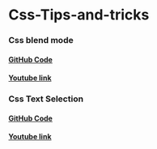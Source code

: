 # Css-Tips-and-tricks

### Css blend mode 
#### <a href="https://github.com/Pinky057/Css-Tips-and-tricks/tree/Css-blend-mode">GitHub Code</a>
#### <a href="https://www.youtube.com/watch?v=SSWrvKw8-BY">Youtube link</a>

### Css Text Selection
#### <a href="https://github.com/Pinky057/Css-Tips-and-tricks/tree/Css-blend-mode">GitHub Code</a>
#### <a href="https://www.youtube.com/watch?v=SSWrvKw8-BY">Youtube link</a>
